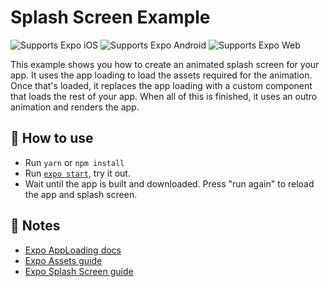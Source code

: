 # Splash Screen Example

<p>
  <!-- iOS -->
  <img alt="Supports Expo iOS" longdesc="Supports Expo iOS" src="https://img.shields.io/badge/iOS-4630EB.svg?style=flat-square&logo=APPLE&labelColor=999999&logoColor=fff" />
  <!-- Android -->
  <img alt="Supports Expo Android" longdesc="Supports Expo Android" src="https://img.shields.io/badge/Android-4630EB.svg?style=flat-square&logo=ANDROID&labelColor=A4C639&logoColor=fff" />
  <!-- Web -->
  <img alt="Supports Expo Web" longdesc="Supports Expo Web" src="https://img.shields.io/badge/web-4630EB.svg?style=flat-square&logo=GOOGLE-CHROME&labelColor=4285F4&logoColor=fff" />
</p>

This example shows you how to create an animated splash screen for your app. It uses the app loading to load the assets required for the animation. Once that's loaded, it replaces the app loading with a custom component that loads the rest of your app. When all of this is finished, it uses an outro animation and renders the app.

## 🚀 How to use

- Run `yarn` or `npm install`
- Run [`expo start`](https://docs.expo.dev/versions/latest/workflow/expo-cli/), try it out.
- Wait until the app is built and downloaded. Press "run again" to reload the app and splash screen.

## 📝 Notes

- [Expo AppLoading docs](https://docs.expo.dev/versions/latest/sdk/app-loading/)
- [Expo Assets guide](https://docs.expo.dev/versions/latest/guides/assets/)
- [Expo Splash Screen guide](https://docs.expo.dev/versions/latest/guides/splash-screens/)
